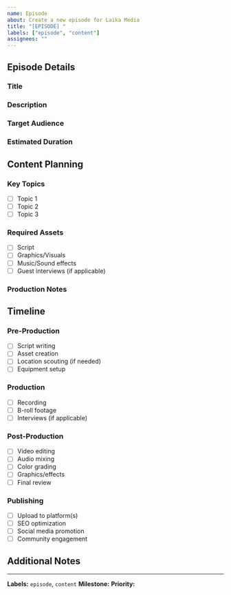 ```yaml
---
name: Episode
about: Create a new episode for Laika Media
title: "[EPISODE] "
labels: ["episode", "content"]
assignees: ""
---
```


## Episode Details

### Title
<!-- What's the working title for this episode? -->

### Description
<!-- Brief description of what this episode will cover -->

### Target Audience
<!-- Who is this episode for? -->

### Estimated Duration
<!-- How long do you expect this episode to be? -->

## Content Planning

### Key Topics
- [ ] Topic 1
- [ ] Topic 2
- [ ] Topic 3

### Required Assets
- [ ] Script
- [ ] Graphics/Visuals
- [ ] Music/Sound effects
- [ ] Guest interviews (if applicable)

### Production Notes
<!-- Any special requirements, equipment needed, or production considerations -->

## Timeline

### Pre-Production
- [ ] Script writing
- [ ] Asset creation
- [ ] Location scouting (if needed)
- [ ] Equipment setup

### Production
- [ ] Recording
- [ ] B-roll footage
- [ ] Interviews (if applicable)

### Post-Production
- [ ] Video editing
- [ ] Audio mixing
- [ ] Color grading
- [ ] Graphics/effects
- [ ] Final review

### Publishing
- [ ] Upload to platform(s)
- [ ] SEO optimization
- [ ] Social media promotion
- [ ] Community engagement

## Additional Notes
<!-- Any other relevant information -->

---

**Labels:** `episode`, `content`
**Milestone:** 
**Priority:** 